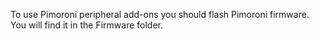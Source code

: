 To use Pimoroni peripheral add-ons you should flash Pimoroni firmware.  
You will find it in the Firmware folder.
